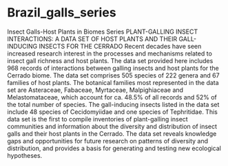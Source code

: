 # Brazil_galls_series
Insect Galls-Host Plants in Biomes Series
PLANT-GALLING INSECT INTERACTIONS: A DATA SET OF HOST PLANTS AND THEIR GALL-INDUCING INSECTS FOR THE CERRADO
Recent decades have seen increased research interest in the processes and mechanisms related to insect gall richness and host plants. The data set provided here includes 968 records of interactions between galling insects and host plants for the Cerrado biome. The data set comprises 505 species of 222 genera and 67 families of host plants. The botanical families most represented in the data set are Asteraceae, Fabaceae, Myrtaceae, Malpighiaceae and Melastomataceae, which account for ca. 48.5% of all records and 52% of the total number of species. The gall-inducing insects listed in the data set include 48 species of Cecidomyiidae and one species of Tephritidae. This data set is the first to compile inventories of plant-galling insect communities and information about the diversity and distribution of insect galls and their host plants in the Cerrado. The data set reveals knowledge gaps and opportunities for future research on patterns of diversity and distribution, and provides a basis for generating and testing new ecological hypotheses.
